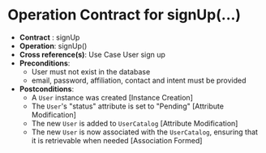 # Operation Contract for signUp(...)

- **Contract** : signUp
- **Operation**: signUp()
- **Cross reference(s)**: Use Case User sign up
- **Preconditions**:
    - User must not exist in the database
    - email, password, affiliation, contact and intent must be provided
- **Postconditions**:
    - A `User` instance was created [Instance Creation]
    - The `User`'s "status" attribute is set to "Pending" [Attribute Modification]
    - The new `User` is added to `UserCatalog` [Attribute Modification]
    - The new `User` is now associated with the `UserCatalog`, ensuring that it is retrievable when needed [Association Formed]
